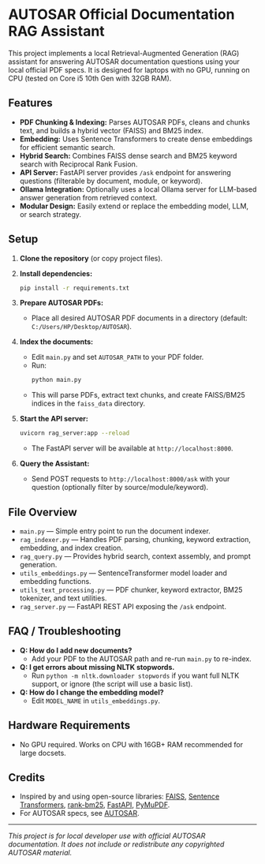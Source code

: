 # AUTOSAR Official Documentation RAG Assistant

This project implements a local Retrieval-Augmented Generation (RAG) assistant for answering AUTOSAR documentation questions using your local official PDF specs. It is designed for laptops with no GPU, running on CPU (tested on Core i5 10th Gen with 32GB RAM).

## Features

- **PDF Chunking & Indexing:** Parses AUTOSAR PDFs, cleans and chunks text, and builds a hybrid vector (FAISS) and BM25 index.
- **Embedding:** Uses Sentence Transformers to create dense embeddings for efficient semantic search.
- **Hybrid Search:** Combines FAISS dense search and BM25 keyword search with Reciprocal Rank Fusion.
- **API Server:** FastAPI server provides `/ask` endpoint for answering questions (filterable by document, module, or keyword).
- **Ollama Integration:** Optionally uses a local Ollama server for LLM-based answer generation from retrieved context.
- **Modular Design:** Easily extend or replace the embedding model, LLM, or search strategy.

## Setup

1. **Clone the repository** (or copy project files).
2. **Install dependencies:**
    ```bash
    pip install -r requirements.txt
    ```
3. **Prepare AUTOSAR PDFs:**
    - Place all desired AUTOSAR PDF documents in a directory (default: `C:/Users/HP/Desktop/AUTOSAR`).
4. **Index the documents:**
    - Edit `main.py` and set `AUTOSAR_PATH` to your PDF folder.
    - Run:
        ```bash
        python main.py
        ```
    - This will parse PDFs, extract text chunks, and create FAISS/BM25 indices in the `faiss_data` directory.

5. **Start the API server:**
    ```bash
    uvicorn rag_server:app --reload
    ```
    - The FastAPI server will be available at `http://localhost:8000`.

6. **Query the Assistant:**
    - Send POST requests to `http://localhost:8000/ask` with your question (optionally filter by source/module/keyword).

## File Overview

- `main.py` — Simple entry point to run the document indexer.
- `rag_indexer.py` — Handles PDF parsing, chunking, keyword extraction, embedding, and index creation.
- `rag_query.py` — Provides hybrid search, context assembly, and prompt generation.
- `utils_embeddings.py` — SentenceTransformer model loader and embedding functions.
- `utils_text_processing.py` — PDF chunker, keyword extractor, BM25 tokenizer, and text utilities.
- `rag_server.py` — FastAPI REST API exposing the `/ask` endpoint.

## FAQ / Troubleshooting

- **Q: How do I add new documents?**
  - Add your PDF to the AUTOSAR path and re-run `main.py` to re-index.
- **Q: I get errors about missing NLTK stopwords.**
  - Run `python -m nltk.downloader stopwords` if you want full NLTK support, or ignore (the script will use a basic list).
- **Q: How do I change the embedding model?**
  - Edit `MODEL_NAME` in `utils_embeddings.py`.

## Hardware Requirements

- No GPU required. Works on CPU with 16GB+ RAM recommended for large docsets.

## Credits

- Inspired by and using open-source libraries: [FAISS](https://github.com/facebookresearch/faiss), [Sentence Transformers](https://www.sbert.net/), [rank-bm25](https://github.com/dorianbrown/rank_bm25), [FastAPI](https://fastapi.tiangolo.com/), [PyMuPDF](https://github.com/pymupdf/PyMuPDF).
- For AUTOSAR specs, see [AUTOSAR](https://www.autosar.org/).

---

*This project is for local developer use with official AUTOSAR documentation. It does not include or redistribute any copyrighted AUTOSAR material.*
